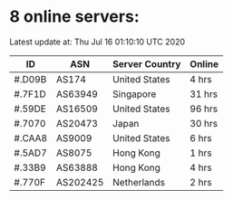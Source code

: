 # 8 online servers:

Latest update at: Thu Jul 16 01:10:10 UTC 2020

| ID | ASN | Server Country | Online |
| -- | --- | -------------- | ------ |
| #.D09B | AS174 | United States | 4 hrs |
| #.7F1D | AS63949 | Singapore | 31 hrs |
| #.59DE | AS16509 | United States | 96 hrs |
| #.7070 | AS20473 | Japan | 30 hrs |
| #.CAA8 | AS9009 | United States | 6 hrs |
| #.5AD7 | AS8075 | Hong Kong | 1 hrs |
| #.33B9 | AS63888 | Hong Kong | 4 hrs |
| #.770F | AS202425 | Netherlands | 2 hrs |


